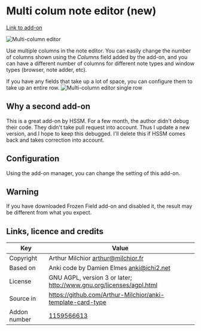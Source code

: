 # Multi colum note editor (new)
[Link to add-on](https://ankiweb.net/shared/info/2064123047)

![Multi-column editor](https://raw.github.com/hssm/anki-addons/master/docs/multicolumn_browser.png)

Use multiple columns in the note editor. You can easily change the number of columns shown using the *Columns* field added by the add-on, and you can have a different number of columns for different note types and window types (browser, note adder, etc).

If you have any fields that take up a lot of space, you can configure them to take up an entire row.
![Multi-column editor single row](https://raw.github.com/hssm/anki-addons/master/docs/multicolumn_browser_single_row.png)

## Why a second add-on

This is a great add-on by HSSM. For a few month, the author didn't
debug their code. They didn't take pull request into account. Thus I
update a new version, and I hope to keep this debugged. I'll delete
this if HSSM comes back and takes correction into account.

## Configuration
Using the add-on manager, you can change the setting of this
add-on.

## Warning
If you have downloaded Frozen Field add-on and disabled it, the result
may be different from what you expect.

## Links, licence and credits

Key         |Value
------------|-------------------------------------------------------------------
Copyright   | Arthur Milchior <arthur@milchior.fr>
Based on    | Anki code by Damien Elmes <anki@ichi2.net>
License     | GNU AGPL, version 3 or later; http://www.gnu.org/licenses/agpl.html
Source in   | https://github.com/Arthur-Milchior/anki-template-card-type
Addon number| [1159566613](https://ankiweb.net/shared/info/1159566613)
